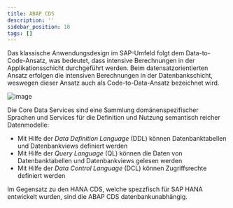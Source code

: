 ```yaml
---
title: ABAP CDS
description: ''
sidebar_position: 10
tags: []
---
```


Das klassische Anwendungsdesign im SAP-Umfeld folgt dem Data-to-Code-Ansatz, was bedeutet, dass intensive Berechnungen in der Applikationsschicht durchgeführt werden. Beim datensatzorientierten Ansatz erfolgen die intensiven Berechnungen in der Datenbankschicht, weswegen dieser Ansatz auch als Code-to-Data-Ansatz bezeichnet wird. 

![image](https://user-images.githubusercontent.com/47243617/210434025-9ab05a86-7cbd-4cdf-a6e8-274040fa7caf.png)

Die Core Data Services sind eine Sammlung domänenspezifischer Sprachen und Services für die Definition und Nutzung semantisch reicher Datenmodelle:
- Mit Hilfe der _Data Definition Language_ (DDL) können Datenbanktabellen und Datenbankviews definiert werden
- Mit Hilfe der _Query Language_ (QL) können die Daten von Datenbanktabellen und Datenbankviews gelesen werden
- Mit Hilfe der _Data Control Language_ (DCL) können Zugriffsrechte definiert werden

Im Gegensatz zu den HANA CDS, welche spezzfisch für SAP HANA entwickelt wurden, sind die ABAP CDS datenbankunabhängig.
